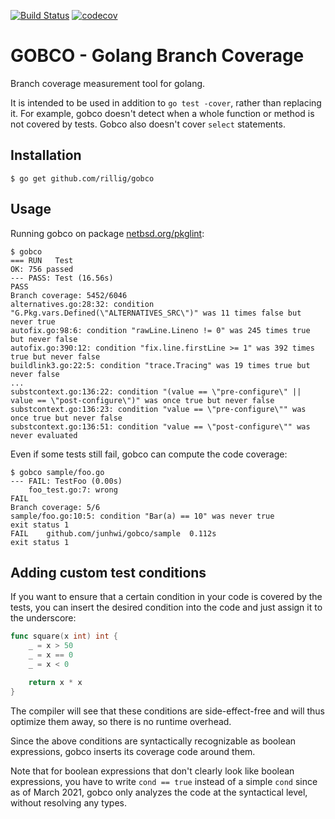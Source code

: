 [![Build Status](https://travis-ci.com/rillig/gobco.svg?branch=master)](https://travis-ci.com/rillig/gobco)
[![codecov](https://codecov.io/gh/rillig/gobco/branch/master/graph/badge.svg)](https://codecov.io/gh/rillig/gobco)

# GOBCO - Golang Branch Coverage

Branch coverage measurement tool for golang.

It is intended to be used in addition to `go test -cover`,
rather than replacing it.
For example, gobco doesn't detect when a whole function or method is 
not covered by tests.
Gobco also doesn't cover `select` statements.

## Installation

```text
$ go get github.com/rillig/gobco
```

## Usage

Running gobco on package [netbsd.org/pkglint](https://github.com/rillig/pkglint):

```text
$ gobco
=== RUN   Test
OK: 756 passed
--- PASS: Test (16.56s)
PASS
Branch coverage: 5452/6046
alternatives.go:28:32: condition "G.Pkg.vars.Defined(\"ALTERNATIVES_SRC\")" was 11 times false but never true
autofix.go:98:6: condition "rawLine.Lineno != 0" was 245 times true but never false
autofix.go:390:12: condition "fix.line.firstLine >= 1" was 392 times true but never false
buildlink3.go:22:5: condition "trace.Tracing" was 19 times true but never false
...
substcontext.go:136:22: condition "(value == \"pre-configure\" || value == \"post-configure\")" was once true but never false
substcontext.go:136:23: condition "value == \"pre-configure\"" was once true but never false
substcontext.go:136:51: condition "value == \"post-configure\"" was never evaluated
```

Even if some tests still fail, gobco can compute the code coverage: 

```text
$ gobco sample/foo.go
--- FAIL: TestFoo (0.00s)
    foo_test.go:7: wrong
FAIL
Branch coverage: 5/6
sample/foo.go:10:5: condition "Bar(a) == 10" was never true
exit status 1
FAIL    github.com/junhwi/gobco/sample  0.112s
exit status 1
```

## Adding custom test conditions

If you want to ensure that a certain condition in your code is covered by the
tests, you can insert the desired condition into the code and just assign it
to the underscore:

~~~go
func square(x int) int {
    _ = x > 50
    _ = x == 0
    _ = x < 0

    return x * x
}
~~~

The compiler will see that these conditions are side-effect-free and will thus
optimize them away, so there is no runtime overhead.

Since the above conditions are syntactically recognizable as boolean 
expressions, gobco inserts its coverage code around them.

Note that for boolean expressions that don't clearly look like boolean
expressions, you have to write `cond == true` instead of a simple `cond` since
as of March 2021, gobco only analyzes the code at the syntactical level,
without resolving any types.
